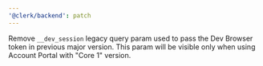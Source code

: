 ```yaml
---
'@clerk/backend': patch
---
```


Remove `__dev_session` legacy query param used to pass the Dev Browser token in previous major version.
This param will be visible only when using Account Portal with "Core 1" version.
